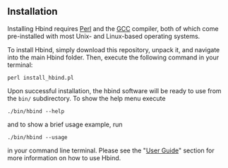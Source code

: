 ## Installation

Installing Hbind requires [Perl](https://www.perl.org) and the [GCC](https://gcc.gnu.org) compiler, both of which come pre-installed with most Unix- and Linux-based operating systems.

To install Hbind, simply download this repository, unpack it, and navigate into the main Hbind folder. Then, execute the following command in your terminal:

    perl install_hbind.pl

Upon successful installation, the hbind software will be ready to use from the `bin/` subdirectory. To show the help menu execute

    ./bin/hbind --help

and to show a brief usage example, run

    ./bin/hbind --usage

in your command line terminal. Please see the "[User Guide](user_guide.md)" section for more information on how to use Hbind.